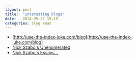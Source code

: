```yaml
---
layout: post
title:  "Interesting blogs"
date:   2014-05-27 19:15
categories: blog read
---
```



* [http://use-the-index-luke.com/blog](http://use-the-index-luke.com/blog)
* [Nick Szabo's Unenumerated](http://unenumerated.blogspot.com)
* [Nick Szabo's Essays...](http://szabo.best.vwh.net)
